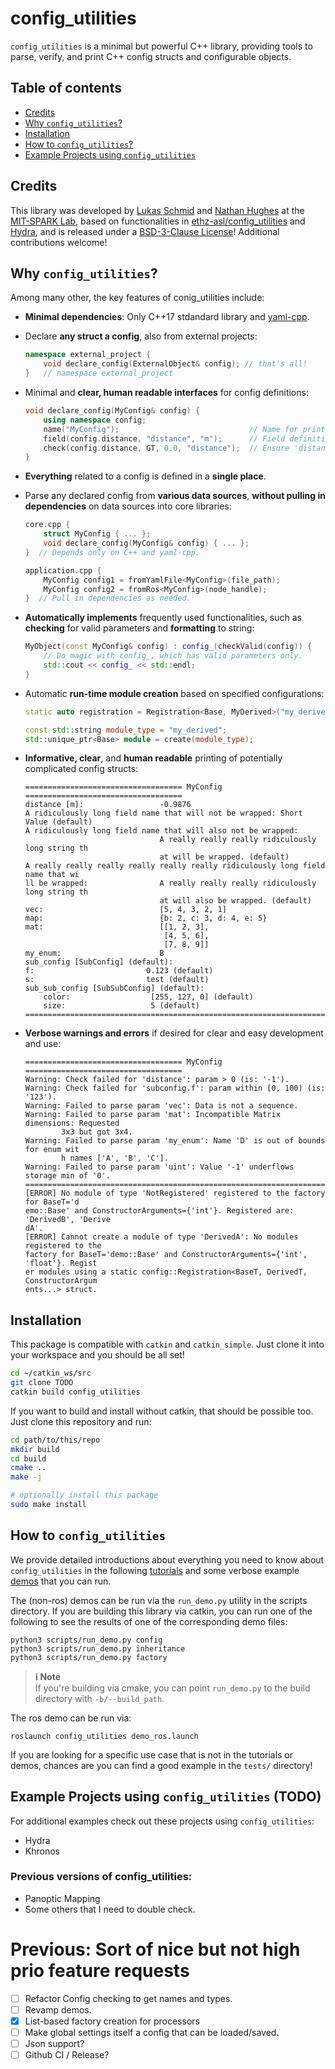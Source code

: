 # config_utilities
`config_utilities` is a minimal but powerful C++ library, providing tools to parse, verify, and print C++ config structs and configurable objects.

## Table of contents
- [Credits](#credits)
- [Why `config_utilities`?](#why-config_utilities)
- [Installation](#installation)
- [How to `config_utilities`?](#how-to-config_utilities)
- [Example Projects using `config_utilities`](#example-projects-using-config_utilities)

## Credits
This library was developed by [Lukas Schmid](https://schmluk.github.io/) and [Nathan Hughes](http://mit.edu/sparklab/people.html) at the [MIT-SPARK Lab](http://mit.edu/sparklab), based on functionalities in [ethz-asl/config_utilities](https://github.com/ethz-asl/config_utilities) and [Hydra](https://github.com/MIT-SPARK/Hydra), and is released under a [BSD-3-Clause License](LICENSE)! Additional contributions welcome!

## Why `config_utilities`?
Among many other, the key features of conig_utilities include:
- **Minimal dependencies**: Only C++17 stdandard library and [yaml-cpp](https://github.com/jbeder/yaml-cpp).
- Declare **any struct a config**, also from external projects:
    ```c++
    namespace external_project {
        void declare_config(ExternalObject& config); // that's all!
    }   // namespace external_project
    ```
- Minimal and **clear, human readable interfaces** for config definitions:
    ```c++
    void declare_config(MyConfig& config) {
        using namespace config;
        name("MyConfig");                             // Name for printing.
        field(config.distance, "distance", "m");      // Field definition.
        check(config.distance, GT, 0.0, "distance");  // Ensure 'distance > 0'.
    }
    ```
- **Everything** related to a config is defined in a **single place**.
- Parse any declared config from **various data sources**, **without pulling in dependencies** on data sources into core libraries:
    ```c++
    core.cpp {
        struct MyConfig { ... };
        void declare_config(MyConfig& config) { ... };
    }  // Depends only on C++ and yaml-cpp.

    application.cpp {
        MyConfig config1 = fromYamlFile<MyConfig>(file_path);
        MyConfig config2 = fromRos<MyConfig>(node_handle);
    }  // Pull in dependencies as needed.
    ```
- **Automatically implements** frequently used functionalities, such as **checking** for valid parameters and **formatting** to string:
    ```c++
    MyObject(const MyConfig& config) : config_(checkValid(config)) {
        // Do magic with config_, which has valid parameters only.
        std::cout << config_ << std::endl;
    }
    ```
- Automatic **run-time module creation** based on specified configurations:
    ```cpp
    static auto registration = Registration<Base, MyDerived>("my_derived");

    const std::string module_type = "my_derived";
    std::unique_ptr<Base> module = create(module_type);
    ```
- **Informative, clear**, and **human readable** printing of potentially complicated config structs:
    ```
    =================================== MyConfig ===================================
    distance [m]:                 -0.9876
    A ridiculously long field name that will not be wrapped: Short Value (default)
    A ridiculously long field name that will also not be wrapped:
                                  A really really really ridiculously long string th
                                  at will be wrapped. (default)
    A really really really really really really ridiculously long field name that wi
    ll be wrapped:                A really really really ridiculously long string th
                                  at will also be wrapped. (default)
    vec:                          [5, 4, 3, 2, 1]
    map:                          {b: 2, c: 3, d: 4, e: 5}
    mat:                          [[1, 2, 3],
                                   [4, 5, 6],
                                   [7, 8, 9]]
    my_enum:                      B
    sub_config [SubConfig] (default):
    f:                         0.123 (default)
    s:                         test (default)
    sub_sub_config [SubSubConfig] (default):
        color:                  [255, 127, 0] (default)
        size:                   5 (default)
    ================================================================================
    ```

- **Verbose warnings and errors** if desired for clear and easy development and use:
    ```
    =================================== MyConfig ===================================
    Warning: Check failed for 'distance': param > 0 (is: '-1').
    Warning: Check failed for 'subconfig.f': param within [0, 100) (is: '123').
    Warning: Failed to parse param 'vec': Data is not a sequence.
    Warning: Failed to parse param 'mat': Incompatible Matrix dimensions: Requested
            3x3 but got 3x4.
    Warning: Failed to parse param 'my_enum': Name 'D' is out of bounds for enum wit
            h names ['A', 'B', 'C'].
    Warning: Failed to parse param 'uint': Value '-1' underflows storage min of '0'.
    ================================================================================
    [ERROR] No module of type 'NotRegistered' registered to the factory for BaseT='d
    emo::Base' and ConstructorArguments={'int'}. Registered are: 'DerivedB', 'Derive
    dA'.
    [ERROR] Cannot create a module of type 'DerivedA': No modules registered to the
    factory for BaseT='demo::Base' and ConstructorArguments={'int', 'float'}. Regist
    er modules using a static config::Registration<BaseT, DerivedT, ConstructorArgum
    ents...> struct.
    ```

## Installation

This package is compatible with `catkin` and `catkin_simple`. Just clone it into your workspace and you should be all set!
```bash
cd ~/catkin_ws/src
git clone TODO
catkin build config_utilities
```

If you want to build and install without catkin, that should be possible too. Just clone this repository and run:
```bash
cd path/to/this/repo
mkdir build
cd build
cmake ..
make -j

# optionally install this package
sudo make install
```

## How to `config_utilities`
We provide detailed introductions about everything you need to know about `config_utilities` in the following [tutorials](config_utilities/docs/README.md#tutorials) and some verbose example [demos](config_utilities/docs/README.md#demos) that you can run.

The (non-ros) demos can be run via the `run_demo.py` utility in the scripts directory. If you are building this library via catkin, you can run one of the following to see the results of one of the corresponding demo files:
```
python3 scripts/run_demo.py config
python3 scripts/run_demo.py inheritance
python3 scripts/run_demo.py factory
```

> **ℹ️ Note**<br>
> If you're building via cmake, you can point `run_demo.py` to the build directory with `-b/--build_path`.

The ros demo can be run via:
```
roslaunch config_utilities demo_ros.launch
```

If you are looking for a specific use case that is not in the tutorials or demos, chances are you can find a good example in the `tests/` directory!

## Example Projects using `config_utilities` (TODO)

For additional examples check out these projects using `config_utilities`:
- Hydra
- Khronos

### Previous versions of config_utilities:
- Panoptic Mapping
- Some others that I need to double check.


# Previous: Sort of nice but not high prio feature requests
- [ ] Refactor Config checking to get names and types.
- [ ] Revamp demos.
- [x] List-based factory creation for processors
- [ ] Make global settings itself a config that can be loaded/saved.
- [ ] Json support?
- [ ] Github CI / Release?
